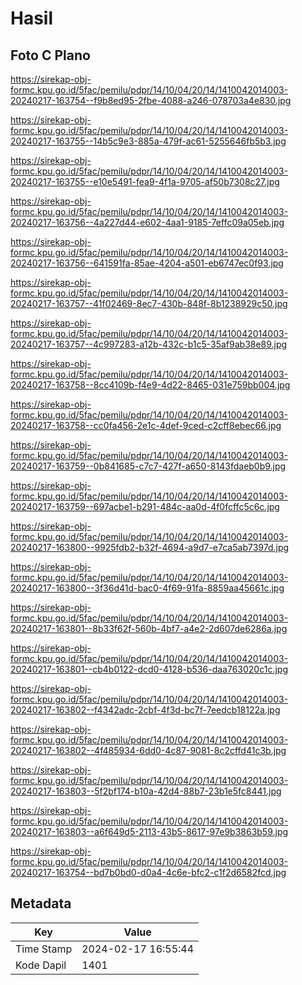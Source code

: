 # Hasil

## Foto C Plano

https://sirekap-obj-formc.kpu.go.id/5fac/pemilu/pdpr/14/10/04/20/14/1410042014003-20240217-163754--f9b8ed95-2fbe-4088-a246-078703a4e830.jpg

https://sirekap-obj-formc.kpu.go.id/5fac/pemilu/pdpr/14/10/04/20/14/1410042014003-20240217-163755--14b5c9e3-885a-479f-ac61-5255646fb5b3.jpg

https://sirekap-obj-formc.kpu.go.id/5fac/pemilu/pdpr/14/10/04/20/14/1410042014003-20240217-163755--e10e5491-fea9-4f1a-9705-af50b7308c27.jpg

https://sirekap-obj-formc.kpu.go.id/5fac/pemilu/pdpr/14/10/04/20/14/1410042014003-20240217-163756--4a227d44-e602-4aa1-9185-7effc09a05eb.jpg

https://sirekap-obj-formc.kpu.go.id/5fac/pemilu/pdpr/14/10/04/20/14/1410042014003-20240217-163756--641591fa-85ae-4204-a501-eb6747ec0f93.jpg

https://sirekap-obj-formc.kpu.go.id/5fac/pemilu/pdpr/14/10/04/20/14/1410042014003-20240217-163757--41f02469-8ec7-430b-848f-8b1238929c50.jpg

https://sirekap-obj-formc.kpu.go.id/5fac/pemilu/pdpr/14/10/04/20/14/1410042014003-20240217-163757--4c997283-a12b-432c-b1c5-35af9ab38e89.jpg

https://sirekap-obj-formc.kpu.go.id/5fac/pemilu/pdpr/14/10/04/20/14/1410042014003-20240217-163758--8cc4109b-f4e9-4d22-8465-031e759bb004.jpg

https://sirekap-obj-formc.kpu.go.id/5fac/pemilu/pdpr/14/10/04/20/14/1410042014003-20240217-163758--cc0fa456-2e1c-4def-9ced-c2cff8ebec66.jpg

https://sirekap-obj-formc.kpu.go.id/5fac/pemilu/pdpr/14/10/04/20/14/1410042014003-20240217-163759--0b841685-c7c7-427f-a650-8143fdaeb0b9.jpg

https://sirekap-obj-formc.kpu.go.id/5fac/pemilu/pdpr/14/10/04/20/14/1410042014003-20240217-163759--697acbe1-b291-484c-aa0d-4f0fcffc5c6c.jpg

https://sirekap-obj-formc.kpu.go.id/5fac/pemilu/pdpr/14/10/04/20/14/1410042014003-20240217-163800--9925fdb2-b32f-4694-a9d7-e7ca5ab7397d.jpg

https://sirekap-obj-formc.kpu.go.id/5fac/pemilu/pdpr/14/10/04/20/14/1410042014003-20240217-163800--3f36d41d-bac0-4f69-91fa-8859aa45661c.jpg

https://sirekap-obj-formc.kpu.go.id/5fac/pemilu/pdpr/14/10/04/20/14/1410042014003-20240217-163801--8b33f62f-560b-4bf7-a4e2-2d607de6286a.jpg

https://sirekap-obj-formc.kpu.go.id/5fac/pemilu/pdpr/14/10/04/20/14/1410042014003-20240217-163801--cb4b0122-dcd0-4128-b536-daa763020c1c.jpg

https://sirekap-obj-formc.kpu.go.id/5fac/pemilu/pdpr/14/10/04/20/14/1410042014003-20240217-163802--f4342adc-2cbf-4f3d-bc7f-7eedcb18122a.jpg

https://sirekap-obj-formc.kpu.go.id/5fac/pemilu/pdpr/14/10/04/20/14/1410042014003-20240217-163802--4f485934-6dd0-4c87-9081-8c2cffd41c3b.jpg

https://sirekap-obj-formc.kpu.go.id/5fac/pemilu/pdpr/14/10/04/20/14/1410042014003-20240217-163803--5f2bf174-b10a-42d4-88b7-23b1e5fc8441.jpg

https://sirekap-obj-formc.kpu.go.id/5fac/pemilu/pdpr/14/10/04/20/14/1410042014003-20240217-163803--a6f649d5-2113-43b5-8617-97e9b3863b59.jpg

https://sirekap-obj-formc.kpu.go.id/5fac/pemilu/pdpr/14/10/04/20/14/1410042014003-20240217-163754--bd7b0bd0-d0a4-4c6e-bfc2-c1f2d6582fcd.jpg


## Metadata

| Key        | Value               |
| ---------- | ------------------- |
| Time Stamp | 2024-02-17 16:55:44 |
| Kode Dapil | 1401                |



